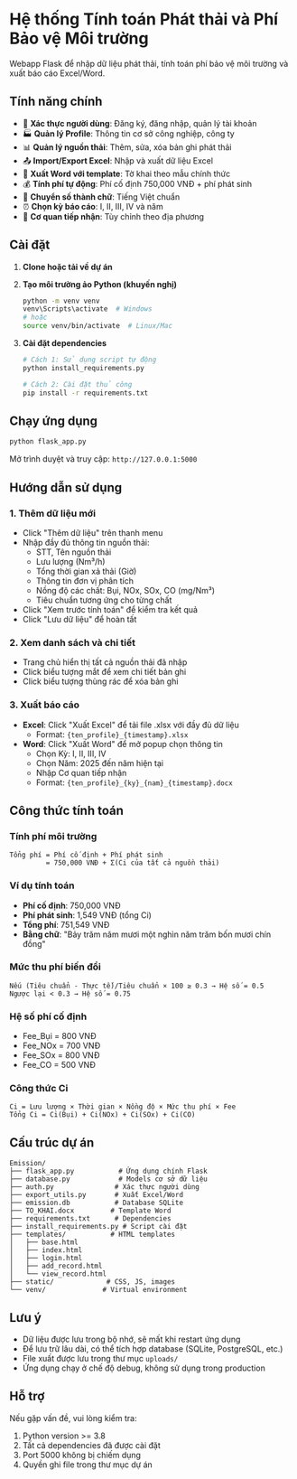 # Hệ thống Tính toán Phát thải và Phí Bảo vệ Môi trường

Webapp Flask để nhập dữ liệu phát thải, tính toán phí bảo vệ môi trường và xuất báo cáo Excel/Word.

## Tính năng chính

- 🔐 **Xác thực người dùng**: Đăng ký, đăng nhập, quản lý tài khoản
- 🏭 **Quản lý Profile**: Thông tin cơ sở công nghiệp, công ty
- 📊 **Quản lý nguồn thải**: Thêm, sửa, xóa bản ghi phát thải
- 📤 **Import/Export Excel**: Nhập và xuất dữ liệu Excel
- 📄 **Xuất Word với template**: Tờ khai theo mẫu chính thức
- 💰 **Tính phí tự động**: Phí cố định 750,000 VNĐ + phí phát sinh
- 🔢 **Chuyển số thành chữ**: Tiếng Việt chuẩn
- ⏰ **Chọn kỳ báo cáo**: I, II, III, IV và năm
- 🏢 **Cơ quan tiếp nhận**: Tùy chỉnh theo địa phương

## Cài đặt

1. **Clone hoặc tải về dự án**
2. **Tạo môi trường ảo Python (khuyến nghị)**
   ```bash
   python -m venv venv
   venv\Scripts\activate  # Windows
   # hoặc
   source venv/bin/activate  # Linux/Mac
   ```

3. **Cài đặt dependencies**
   ```bash
   # Cách 1: Sử dụng script tự động
   python install_requirements.py

   # Cách 2: Cài đặt thủ công
   pip install -r requirements.txt
   ```

## Chạy ứng dụng

```bash
python flask_app.py
```

Mở trình duyệt và truy cập: `http://127.0.0.1:5000`

## Hướng dẫn sử dụng

### 1. Thêm dữ liệu mới
- Click "Thêm dữ liệu" trên thanh menu
- Nhập đầy đủ thông tin nguồn thải:
  - STT, Tên nguồn thải
  - Lưu lượng (Nm³/h)
  - Tổng thời gian xả thải (Giờ)
  - Thông tin đơn vị phân tích
  - Nồng độ các chất: Bụi, NOx, SOx, CO (mg/Nm³)
  - Tiêu chuẩn tương ứng cho từng chất
- Click "Xem trước tính toán" để kiểm tra kết quả
- Click "Lưu dữ liệu" để hoàn tất

### 2. Xem danh sách và chi tiết
- Trang chủ hiển thị tất cả nguồn thải đã nhập
- Click biểu tượng mắt để xem chi tiết bản ghi
- Click biểu tượng thùng rác để xóa bản ghi

### 3. Xuất báo cáo
- **Excel**: Click "Xuất Excel" để tải file .xlsx với đầy đủ dữ liệu
  - Format: `{ten_profile}_{timestamp}.xlsx`
- **Word**: Click "Xuất Word" để mở popup chọn thông tin
  - Chọn Kỳ: I, II, III, IV
  - Chọn Năm: 2025 đến năm hiện tại
  - Nhập Cơ quan tiếp nhận
  - Format: `{ten_profile}_{ky}_{nam}_{timestamp}.docx`

## Công thức tính toán

### Tính phí môi trường
```
Tổng phí = Phí cố định + Phí phát sinh
         = 750,000 VNĐ + Σ(Ci của tất cả nguồn thải)
```

### Ví dụ tính toán
- **Phí cố định**: 750,000 VNĐ
- **Phí phát sinh**: 1,549 VNĐ (tổng Ci)
- **Tổng phí**: 751,549 VNĐ
- **Bằng chữ**: "Bảy trăm năm mươi một nghìn năm trăm bốn mươi chín đồng"

### Mức thu phí biến đổi
```
Nếu (Tiêu chuẩn - Thực tế)/Tiêu chuẩn × 100 ≥ 0.3 → Hệ số = 0.5
Ngược lại < 0.3 → Hệ số = 0.75
```

### Hệ số phí cố định
- Fee_Bụi = 800 VNĐ
- Fee_NOx = 700 VNĐ
- Fee_SOx = 800 VNĐ
- Fee_CO = 500 VNĐ

### Công thức Ci
```
Ci = Lưu lượng × Thời gian × Nồng độ × Mức thu phí × Fee
Tổng Ci = Ci(Bụi) + Ci(NOx) + Ci(SOx) + Ci(CO)
```

## Cấu trúc dự án

```
Emission/
├── flask_app.py           # Ứng dụng chính Flask
├── database.py            # Models cơ sở dữ liệu
├── auth.py               # Xác thực người dùng
├── export_utils.py       # Xuất Excel/Word
├── emission.db           # Database SQLite
├── TO_KHAI.docx         # Template Word
├── requirements.txt      # Dependencies
├── install_requirements.py # Script cài đặt
├── templates/           # HTML templates
│   ├── base.html
│   ├── index.html
│   ├── login.html
│   ├── add_record.html
│   └── view_record.html
├── static/             # CSS, JS, images
└── venv/              # Virtual environment
```

## Lưu ý

- Dữ liệu được lưu trong bộ nhớ, sẽ mất khi restart ứng dụng
- Để lưu trữ lâu dài, có thể tích hợp database (SQLite, PostgreSQL, etc.)
- File xuất được lưu trong thư mục `uploads/`
- Ứng dụng chạy ở chế độ debug, không sử dụng trong production

## Hỗ trợ

Nếu gặp vấn đề, vui lòng kiểm tra:
1. Python version >= 3.8
2. Tất cả dependencies đã được cài đặt
3. Port 5000 không bị chiếm dụng
4. Quyền ghi file trong thư mục dự án
